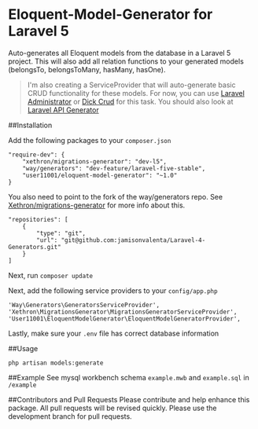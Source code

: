 # Eloquent-Model-Generator for Laravel 5
Auto-generates all Eloquent models from the database in a Laravel 5 project.
This will also add all relation functions to your generated models (belongsTo, belongsToMany, hasMany, hasOne).

> I'm also creating a ServiceProvider that will auto-generate basic CRUD functionality for these models. For now, you can use [Laravel Administrator](https://github.com/FrozenNode/Laravel-Administrator) or [Dick Crud](https://github.com/tabacitu/crud) for this task. You should also look at [Laravel API Generator](https://github.com/mitulgolakiya/laravel-api-generator)

##Installation

Add the following packages to your `composer.json`

```
"require-dev": {
    "xethron/migrations-generator": "dev-l5",
    "way/generators": "dev-feature/laravel-five-stable",
    "user11001/eloquent-model-generator": "~1.0"
}
```


You also need to point to the fork of the way/generators repo. See [Xethron/migrations-generator](https://github.com/Xethron/migrations-generator) for more info about this.

```
"repositories": [
    {
        "type": "git",
        "url": "git@github.com:jamisonvalenta/Laravel-4-Generators.git"
    }
]
```


Next, run `composer update`


Next, add the following service providers to your `config/app.php`
```
'Way\Generators\GeneratorsServiceProvider',
'Xethron\MigrationsGenerator\MigrationsGeneratorServiceProvider',
'User11001\EloquentModelGenerator\EloquentModelGeneratorProvider',
```

Lastly, make sure your `.env` file has correct database information

##Usage

`php artisan models:generate`


##Example
See mysql workbench schema `example.mwb` and `example.sql` in `/example`

##Contributors and Pull Requests
Please contribute and help enhance this package. All pull requests will be revised quickly.
Please use the development branch for pull requests.
